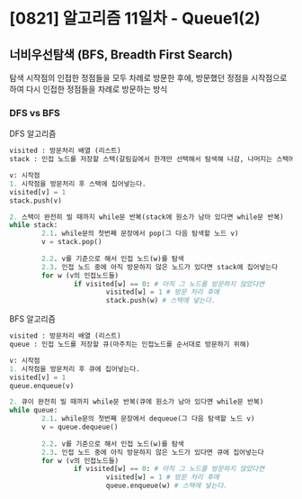 # [0821] 알고리즘 11일차 - Queue1(2)

## 너비우선탐색 (BFS, Breadth First Search)

탐색 시작점의 인접한 정점들을 모두 차례로 방문한 후에, 방문했던 정점을 시작점으로 하여 다시 인접한 정점들을 차례로 방문하는 방식

### DFS vs BFS

DFS 알고리즘

```python
visited : 방문처리 배열 (리스트)
stack : 인접 노드를 저장할 스택(갈림길에서 한개만 선택해서 탐색해 나감, 나머지는 스택에 저장해두고 나중에 가자.)

v: 시작점
1. 시작점을 방문처리 후 스택에 집어넣는다.
visited[v] = 1 
stack.push(v)

2. 스택이 완전히 빌 때까지 while문 반복(stack에 원소가 남아 있다면 while문 반복)
while stack:
		2.1. while문의 첫번째 문장에서 pop(그 다음 탐색할 노드 v)
		v = stack.pop()
		
		2.2. v를 기준으로 해서 인접 노드(w)를 탐색
		2.3. 인접 노드 중에 아직 방문하지 않은 노드가 있다면 stack에 집어넣는다
		for w (v의 인접노드들)
				if visited[w] == 0: # 아직 그 노드를 방문하지 않았다면
						visited[w] = 1 # 방문 처리 후에 
						stack.push(w) # 스택에 넣는다.

```

BFS 알고리즘

```python
visited : 방문처리 배열 (리스트)
queue : 인접 노드를 저장할 큐(마주치는 인접노드를 순서대로 방문하기 위해)

v: 시작점
1. 시작점을 방문처리 후 큐에 집어넣는다.
visited[v] = 1 
queue.enqueue(v)

2. 큐이 완전히 빌 때까지 while문 반복(큐에 원소가 남아 있다면 while문 반복)
while queue:
		2.1. while문의 첫번째 문장에서 dequeue(그 다음 탐색할 노드 v)
		v = queue.dequeue()
		
		2.2. v를 기준으로 해서 인접 노드(w)를 탐색
		2.3. 인접 노드 중에 아직 방문하지 않은 노드가 있다면 큐에 집어넣는다
		for w (v의 인접노드들)
				if visited[w] == 0: # 아직 그 노드를 방문하지 않았다면
						visited[w] = 1 # 방문 처리 후에 
						queue.enqueue(w) # 스택에 넣는다.

```
